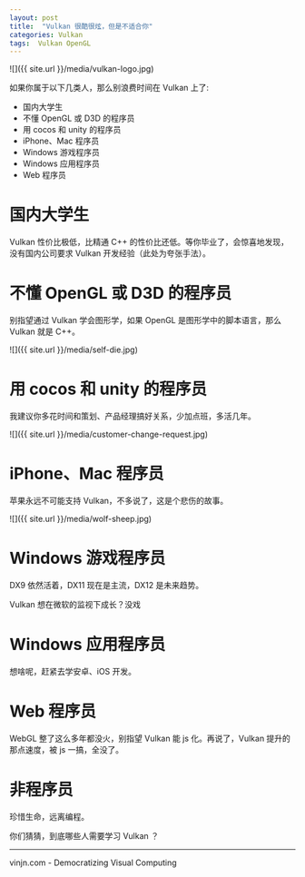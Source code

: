 ```yaml
---
layout: post
title:  "Vulkan 很酷很炫，但是不适合你"
categories: Vulkan
tags:  Vulkan OpenGL
---
```


![]({{ site.url }}/media/vulkan-logo.jpg)

如果你属于以下几类人，那么别浪费时间在 Vulkan 上了:
- 国内大学生
- 不懂 OpenGL 或 D3D 的程序员
- 用 cocos 和 unity 的程序员
- iPhone、Mac 程序员
- Windows 游戏程序员
- Windows 应用程序员
- Web 程序员




国内大学生
=
Vulkan 性价比极低，比精通 C++ 的性价比还低。等你毕业了，会惊喜地发现，没有国内公司要求 Vulkan 开发经验（此处为夸张手法）。

不懂 OpenGL 或 D3D 的程序员
=
别指望通过 Vulkan 学会图形学，如果 OpenGL 是图形学中的脚本语言，那么 Vulkan 就是 C++。

![]({{ site.url }}/media/self-die.jpg)

用 cocos 和 unity 的程序员
=
我建议你多花时间和策划、产品经理搞好关系，少加点班，多活几年。

![]({{ site.url }}/media/customer-change-request.jpg)

iPhone、Mac 程序员
=
苹果永远不可能支持 Vulkan，不多说了，这是个悲伤的故事。

![]({{ site.url }}/media/wolf-sheep.jpg)

Windows 游戏程序员
=
DX9 依然活着，DX11 现在是主流，DX12 是未来趋势。

Vulkan 想在微软的监视下成长？没戏


Windows 应用程序员
=
想啥呢，赶紧去学安卓、iOS 开发。

Web 程序员
=
WebGL 整了这么多年都没火，别指望 Vulkan 能 js 化。再说了，Vulkan 提升的那点速度，被 js 一搞，全没了。

非程序员
=
珍惜生命，远离编程。


你们猜猜，到底哪些人需要学习 Vulkan ？


----
vinjn.com - Democratizing Visual Computing
